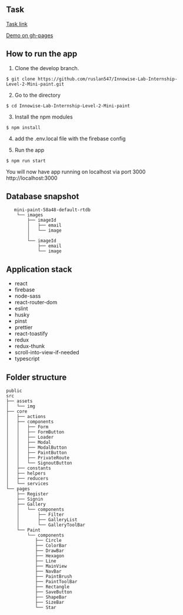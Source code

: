 ## Task

[Task link](https://docs.google.com/document/d/1K79_NA4lMYfqQiIJGqLDek1K9z-oc2qg8n4AvrN1PXE/edit)

[Demo on gh-pages]()

## How to run the app

1. Clone the develop branch.

`$ git clone https://github.com/ruslan547/Innowise-Lab-Internship-Level-2-Mini-paint.git`

2. Go to the directory

`$ cd Innowise-Lab-Internship-Level-2-Mini-paint`

3. Install the npm modules

`$ npm install`

4. add the .env.local file with the firebase config

5. Run the app

`$ npm run start`


You will now have app running on localhost via port 3000  http://localhost:3000

## Database snapshot

```
   mini-paint-58a48-default-rtdb
    └── images
        ├── imageId
        │   ├── email
        │   └── image
        │
        └── imageId
            ├── email
            └── image
```

## Application stack

* react
* firebase
* node-sass
* react-router-dom
* eslint
* husky
* pinst
* prettier
* react-toastify
* redux
* redux-thunk
* scroll-into-view-if-needed
* typescript

## Folder structure

```
public
src
├── assets
│   └── img
├── core
│   ├── actions
│   ├── components
│   │   ├── Form
│   │   ├── FormButton
│   │   ├── Loader
│   │   ├── Modal
│   │   ├── ModalButton
│   │   ├── PaintButton
│   │   ├── PrivateRoute
│   │   └── SignoutButton
│   ├── constants
│   ├── helpers
│   ├── reducers
│   └── services
└── pages
    ├── Register
    ├── Signin
    ├── Gallery
    │   └── components
    │       ├── Filter
    │       ├── GalleryList
    │       └── GalleryToolBar
    └── Paint
        └── components
           ├── Circle
           ├── ColorBar
           ├── DrawBar
           ├── Hexagon
           ├── Line
           ├── MainView
           ├── NavBar
           ├── PaintBrush
           ├── PaintToolBar
           ├── Rectangle
           ├── SaveButton
           ├── ShapeBar
           ├── SizeBar
           └── Star
```
